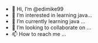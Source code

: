 - 👋 Hi, I’m @edimike99
- 👀 I’m interested in learning java...
- 🌱 I’m currently learning java ...
- 💞️ I’m looking to collaborate on ...
- 📫 How to reach me ...

<!---
edimike99/edimike99 is a ✨ special ✨ repository because its `README.md` (this file) appears on your GitHub profile.
You can click the Preview link to take a look at your changes.
--->
